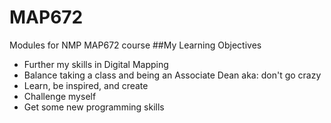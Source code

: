 # MAP672
Modules for NMP MAP672 course
##My Learning Objectives
<ul>
<li>Further my skills in Digital Mapping</li>
<li>Balance taking a class and being an Associate Dean aka: don't go crazy</li>
<li>Learn, be inspired, and create</li>
<li>Challenge myself</li>
<li>Get some new programming skills</li>
</ul>